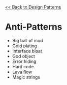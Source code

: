 [<< Back to Design Patterns](../index.md)

# Anti-Patterns
- Big ball of mud
- Gold plating
- Interface bloat
- God object
- Error hiding
- Hard code
- Lava flow
- Magic strings